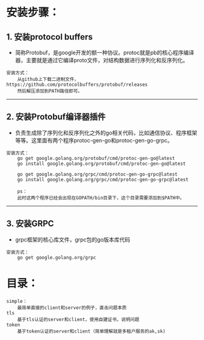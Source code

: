 # 安装步骤：

## 1. 安装protocol buffers
* 简称Protobuf，是google开发的额一种协议。protoc就是pb的核心程序编译器，主要就是通过它编译proto文件，对结构数据进行序列化和反序列化。

```
安装方式：
    从github上下载二进制文件，https://github.com/protocolbuffers/protobuf/releases 
    然后解压添加到PATH路径即可。
```

***

## 2. 安装Protobuf编译器插件
* 负责生成除了序列化和反序列化之外的go相关代码，比如通信协议、程序框架等等。这里面有两个程序protoc-gen-go和protoc-gen-go-grpc。

```
安装方式：
    go get google.golang.org/protobuf/cmd/protoc-gen-go@latest
    go install google.golang.org/protobuf/cmd/protoc-gen-go@latest
    
    go get google.golang.org/grpc/cmd/protoc-gen-go-grpc@latest
    go install google.golang.org/grpc/cmd/protoc-gen-go-grpc@latest
    
    ps：
    此时这两个程序已经会出现在GOPATH/bin目录下，这个目录需要添加到$PATH中。
```

***

## 3. 安装GRPC
* grpc框架的核心库文件，grpc包的go版本库代码

```
安装方式：
    go get google.golang.org/grpc
```

# 目录：
```
simple：
    最简单直接的client和server的例子，直击问题本质
tls
    基于tls认证的server和client，使用自建证书，说明问题
token
    基于token认证的server和client（简单理解就是多租户服务的ak,sk)
```